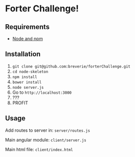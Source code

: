 # Forter Challenge!

## Requirements

- [Node and npm](http://nodejs.org)

## Installation

1. `git clone git@github.com:breverie/forterChallenge.git`
2. `cd node-skeleton`
3. `npm install`
3. `bower install`
4. `node server.js`
5. Go to `http://localhost:3000`
6. ???
7. PROFIT

## Usage

Add routes to server in: `server/routes.js`

Main angular module: `client/server.js`

Main html file: `client/index.html`

